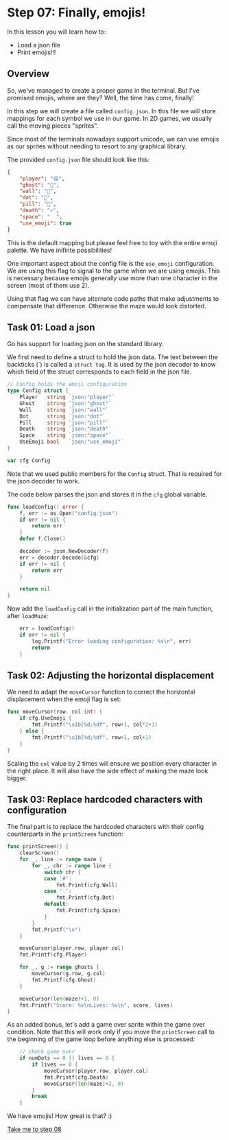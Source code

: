 # Step 07: Finally, emojis!

In this lesson you will learn how to:

- Load a json file
- Print emojis!!!

## Overview

So, we've managed to create a proper game in the terminal. But I've promised emojis, where are they? Well, the time has come, finally!

In this step we will create a file called `config.json`. In this file we will store mappings for each symbol we use in our game. In 2D games, we usually call the moving pieces "sprites".

Since most of the terminals nowadays support unicode, we can use emojis as our sprites without needing to resort to any graphical library.

The provided `config.json` file should look like this:

```json
{
    "player": "😋",
    "ghost": "👻",
    "wall": "🌵",
    "dot": "🧀",
    "pill": "🍹",
    "death": "💀",
    "space": "  ",
    "use_emoji": true
}
```

This is the default mapping but please feel free to toy with the entire emoji palette. We have inifinte possibilities!

One important aspect about the config file is the `use_emoji` configuration. We are using this flag to signal to the game when we are using emojis. This is necessary because emojis generally use more than one character in the screen (most of them use 2).

Using that flag we can have alternate code paths that make adjustments to compensate that difference. Otherwise the maze would look distorted.

## Task 01: Load a json

Go has support for loading json on the standard library.

We first need to define a struct to hold the json data. The text between the backticks (\`) is called a `struct tag`. It is used by the json decoder to know which field of the struct corresponds to each field in the json file.

```go
// Config holds the emoji configuration
type Config struct {
	Player   string `json:"player"`
	Ghost    string `json:"ghost"`
	Wall     string `json:"wall"`
	Dot      string `json:"dot"`
	Pill     string `json:"pill"`
	Death    string `json:"death"`
	Space    string `json:"space"`
	UseEmoji bool   `json:"use_emoji"`
}

var cfg Config
```

Note that we used public members for the `Config` struct. That is required for the json decoder to work.

The code below parses the json and stores it in the `cfg` global variable.

```go
func loadConfig() error {
	f, err := os.Open("config.json")
	if err != nil {
		return err
	}
	defer f.Close()

	decoder := json.NewDecoder(f)
	err = decoder.Decode(&cfg)
	if err != nil {
		return err
	}

	return nil
}
```

Now add the `loadConfig` call in the initialization part of the main function, after `loadMaze`:

```go
	err = loadConfig()
	if err != nil {
		log.Printf("Error loading configuration: %v\n", err)
		return
    }
```

## Task 02: Adjusting the horizontal displacement

We need to adapt the `moveCursor` function to correct the horizontal displacement when the emoji flag is set:

```go
func moveCursor(row, col int) {
	if cfg.UseEmoji {
		fmt.Printf("\x1b[%d;%df", row+1, col*2+1)
	} else {
		fmt.Printf("\x1b[%d;%df", row+1, col+1)
	}
}
```

Scaling the `col` value by 2 times will ensure we position every character in the right place. It will also have the side effect of making the maze look bigger.

## Task 03: Replace hardcoded characters with configuration

The final part is to replace the hardcoded characters with their config counterparts in the `printScreen` function:

```go
func printScreen() {
	clearScreen()
	for _, line := range maze {
		for _, chr := range line {
			switch chr {
			case '#':
				fmt.Printf(cfg.Wall)
			case '.':
				fmt.Printf(cfg.Dot)
			default:
				fmt.Printf(cfg.Space)
			}
		}
		fmt.Printf("\n")
	}

	moveCursor(player.row, player.col)
	fmt.Printf(cfg.Player)

	for _, g := range ghosts {
		moveCursor(g.row, g.col)
		fmt.Printf(cfg.Ghost)
	}

	moveCursor(len(maze)+1, 0)
	fmt.Printf("Score: %v\nLives: %v\n", score, lives)
}
```

As an added bonus, let's add a game over sprite within the game over condition. Note that this will work only if you move the `printScreen` call to the beginning of the game loop before anything else is processed:

```go
    // check game over
    if numDots == 0 || lives == 0 {
        if lives == 0 {
            moveCursor(player.row, player.col)
            fmt.Printf(cfg.Death)
            moveCursor(len(maze)+2, 0)
        }
        break
    }
```

We have emojis! How great is that? :)

[Take me to step 08](https://github.com/eribertto/pacgo/tree/readme-edits/step08)

